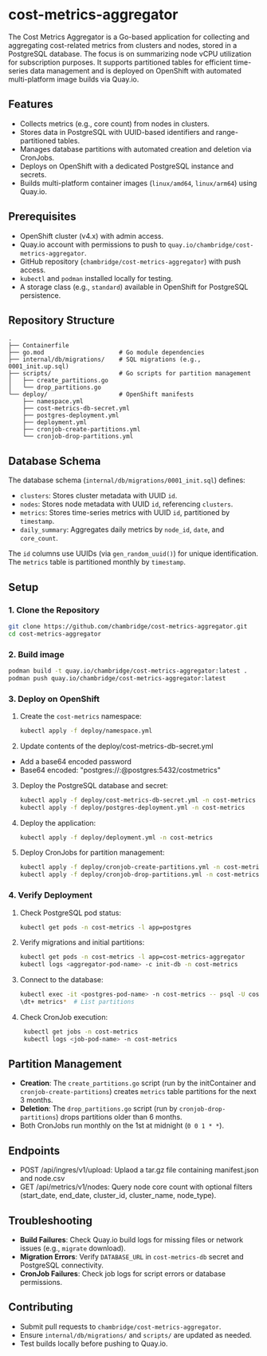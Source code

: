 # cost-metrics-aggregator
The Cost Metrics Aggregator is a Go-based application for collecting and aggregating cost-related metrics from clusters and nodes, stored in a PostgreSQL database. The focus is on summarizing node vCPU utilization for subscription purposes. It supports partitioned tables for efficient time-series data management and is deployed on OpenShift with automated multi-platform image builds via Quay.io.

## Features
- Collects metrics (e.g., core count) from nodes in clusters.
- Stores data in PostgreSQL with UUID-based identifiers and range-partitioned tables.
- Manages database partitions with automated creation and deletion via CronJobs.
- Deploys on OpenShift with a dedicated PostgreSQL instance and secrets.
- Builds multi-platform container images (`linux/amd64`, `linux/arm64`) using Quay.io.

## Prerequisites
- OpenShift cluster (v4.x) with admin access.
- Quay.io account with permissions to push to `quay.io/chambridge/cost-metrics-aggregator`.
- GitHub repository (`chambridge/cost-metrics-aggregator`) with push access.
- `kubectl` and `podman` installed locally for testing.
- A storage class (e.g., `standard`) available in OpenShift for PostgreSQL persistence.

## Repository Structure
```
.
├── Containerfile
├── go.mod                     # Go module dependencies
├── internal/db/migrations/    # SQL migrations (e.g., 0001_init.up.sql)
├── scripts/                   # Go scripts for partition management
│   ├── create_partitions.go
│   └── drop_partitions.go
└── deploy/                    # OpenShift manifests
    ├── namespace.yml
    ├── cost-metrics-db-secret.yml
    ├── postgres-deployment.yml
    ├── deployment.yml
    ├── cronjob-create-partitions.yml
    └── cronjob-drop-partitions.yml
```

## Database Schema
The database schema (`internal/db/migrations/0001_init.sql`) defines:
- `clusters`: Stores cluster metadata with UUID `id`.
- `nodes`: Stores node metadata with UUID `id`, referencing `clusters`.
- `metrics`: Stores time-series metrics with UUID `id`, partitioned by `timestamp`.
- `daily_summary`: Aggregates daily metrics by `node_id`, `date`, and `core_count`.

The `id` columns use UUIDs (via `gen_random_uuid()`) for unique identification. The `metrics` table is partitioned monthly by `timestamp`.

## Setup
### 1. Clone the Repository
```bash
git clone https://github.com/chambridge/cost-metrics-aggregator.git
cd cost-metrics-aggregator
```

### 2. Build image
```bash
podman build -t quay.io/chambridge/cost-metrics-aggregator:latest .
podman push quay.io/chambridge/cost-metrics-aggregator:latest
```


### 3. Deploy on OpenShift
1. Create the `cost-metrics` namespace:
   ```bash
   kubectl apply -f deploy/namespace.yml
   ```
2. Update contents of the deploy/cost-metrics-db-secret.yml

- Add a base64 encoded password
- Base64 encoded: "postgres://<username>:<password>@postgres:5432/costmetrics"

3. Deploy the PostgreSQL database and secret:
   ```bash
   kubectl apply -f deploy/cost-metrics-db-secret.yml -n cost-metrics
   kubectl apply -f deploy/postgres-deployment.yml -n cost-metrics
   ```

4. Deploy the application:
   ```bash
   kubectl apply -f deploy/deployment.yml -n cost-metrics
   ```

5. Deploy CronJobs for partition management:
   ```bash
   kubectl apply -f deploy/cronjob-create-partitions.yml -n cost-metrics
   kubectl apply -f deploy/cronjob-drop-partitions.yml -n cost-metrics
   ```

### 4. Verify Deployment
1. Check PostgreSQL pod status:
   ```bash
   kubectl get pods -n cost-metrics -l app=postgres
   ```

2. Verify migrations and initial partitions:
   ```bash
   kubectl get pods -n cost-metrics -l app=cost-metrics-aggregator
   kubectl logs <aggregator-pod-name> -c init-db -n cost-metrics
   ```

3. Connect to the database:
   ```bash
   kubectl exec -it <postgres-pod-name> -n cost-metrics -- psql -U costmetrics -d costmetrics
   \dt+ metrics*  # List partitions
   ```

4. Check CronJob execution:
   ```bash
    kubectl get jobs -n cost-metrics
    kubectl logs <job-pod-name> -n cost-metrics
    ```

## Partition Management
- **Creation**: The `create_partitions.go` script (run by the initContainer and `cronjob-create-partitions`) creates `metrics` table partitions for the next 3 months.
- **Deletion**: The `drop_partitions.go` script (run by `cronjob-drop-partitions`) drops partitions older than 6 months.
- Both CronJobs run monthly on the 1st at midnight (`0 0 1 * *`).

## Endpoints
- POST /api/ingres/v1/upload: Uplaod a tar.gz file containing manifest.json and node.csv
- GET /api/metrics/v1/nodes: Query node core count with optional filters (start_date, end_date, cluster_id, cluster_name, node_type).

## Troubleshooting
- **Build Failures**: Check Quay.io build logs for missing files or network issues (e.g., `migrate` download).
- **Migration Errors**: Verify `DATABASE_URL` in `cost-metrics-db` secret and PostgreSQL connectivity.
- **CronJob Failures**: Check job logs for script errors or database permissions.

## Contributing
- Submit pull requests to `chambridge/cost-metrics-aggregator`.
- Ensure `internal/db/migrations/` and `scripts/` are updated as needed.
- Test builds locally before pushing to Quay.io.

